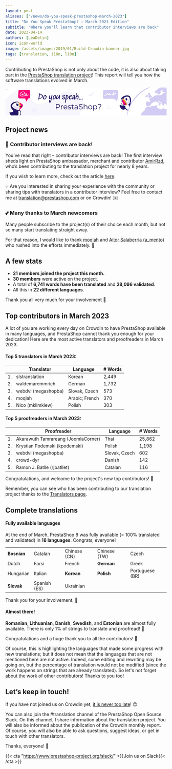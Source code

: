 ```yaml
---
layout: post
aliases: ["/news/do-you-speak-prestashop-march-2023"]
title: "Do You Speak PrestaShop? – March 2023 Edition"
subtitle: "Where you'll learn that contributor interviews are back"
date: 2023-04-14
authors: [LéaDelin]
icon: icon-world
image: /assets/images/2019/01/Build-Crowdin-banner.jpg
tags: [translation, i18n, l10n]
---
```


Contributing to PrestaShop is not only about the code, it is also about taking part in the [PrestaShop translation project](https://crowdin.com/project/prestashop-official)! This report will tell you how the software translations evolved in March.

![Crowdin Monthly banner](/assets/images/2019/01/Build-Crowdin-banner.jpg)

## Project news

### 🎤 Contributor interviews are back!

You’ve read that right – contributor interviews are back! 
The first interview sheds light on PrestaShop ambassador, merchant and contributor [AmirRzd](https://crowdin.com/profile/amirrzd), who’s been contributing to the translation project for nearly 8 years. 

If you wish to learn more, check out the article [here](https://build.prestashop-project.org/news/2023/contributor-interview-amirhossein/).

💡 Are you interested in sharing your experience with the community or sharing tips with translators in a contributor interview? 
Feel free to contact me at translation@prestashop.com or on Crowdin! ✉️

### 💕 Many thanks to March newcomers

Many people subscribe to the project(s) of their choice each month, but not so many start translating straight away. 

For that reason, I would like to thank [moqlah](https://crowdin.com/profile/moqlah) and [Aitor Salaberria (a_mento)](https://crowdin.com/profile/a_mento/activity) who rushed into the efforts immediately. 👏

## A few stats

* **21 members joined the project this month.**
* **30 members** were active on the project.
* A total of **6,741 words have been translated** and **28,096 validated**.
* All this in **22 different languages**.
 
Thank you all very much for your involvement 🙌

## Top contributors in March 2023
 
A lot of you are working every day on Crowdin to have PrestaShop available in many languages, and PrestaShop cannot thank you enough for your dedication! Here are the most active translators and proofreaders in March 2023.
 
#### Top 5 translators in March 2023:
 
| |Translator | Language | # Words
|-|---------- | -------- | ----------------
| 1. | slstranslation | Korean | 2,449
| 2. | waldemaremmrich | German | 1,732
| 3. | webdvl (megashopba) | Slovak, Czech | 573
| 4. | moqlah | Arabic; French | 370
| 5. | Nico (mklimkiew) | Polish | 303

#### Top 5 proofreaders in March 2023:
 
| | Proofreader | Language | # Words
|-| ---------- | -------- | ----------------
| 1. | Akarawuth Tamrareang (JoomlaCorner) | Thai | 25,862
| 2. | Krystian Podemski (kpodemski) | Polish | 1,198
| 3. | webdvl (megashopba) | Slovak, Czech | 602
| 4. | crowd-dyr | Danish | 142
| 5. | Ramon J. Batlle (rjbatllet) | Catalan | 116

Congratulations, and welcome to the project's new top contributors! :clap:
 
Remember, you can see who has been contributing to our translation project thanks to the [Translators page](https://translators.prestashop.com/).
 
## Complete translations
 
#### Fully available languages
 
At the end of March, PrestaShop 8 was fully available (= 100% translated and validated) in **18 languages**. Congrats, everyone!

||||||
|-----------|--------------|--------------|--------------|-----------------|
| **Bosnian**   | Catalan      | Chinese (CN) | Chinese (TW) | Czech           |
| Dutch     | Farsi        | French       | **German**       | Greek           |
| Hungarian | Italian      | **Korean**       | **Polish**       | Portuguese (BR) |
| **Slovak**    | Spanish (ES) | Ukrainian    |              |                 |

Thank you for your involvement. :tada:
 
#### Almost there!

**Romanian**, **Lithuanian**, **Danish**, **Swedish**, and **Estonian** are almost fully available. There is only 1% of strings to translate and proofread! 💪

Congratulations and a huge thank you to all the contributors! 🎉
 
Of course, this is highlighting the languages that made some progress with new translations; but it does not mean that the languages that are not mentioned here are not active.
Indeed, some editing and rewriting may be going on, but the percentage of translation would not be modified (since the work happens on strings that are already translated). So let's not forget about the work of other contributors! Thanks to you too!

## Let’s keep in touch!

If you have not joined us on Crowdin yet, [it is never too late](https://crowdin.com/project/prestashop-official)! :wink:

You can also join the #translation channel of the PrestaShop Open Source Slack. On this channel, I share information about the translation project. You will also be informed about the publication of the Crowdin monthly report. Of course, you will also be able to ask questions, suggest ideas, or get in touch with other translators.

Thanks, everyone! 🙌

{{< cta "https://www.prestashop-project.org/slack/" >}}Join us on Slack{{< /cta >}}
